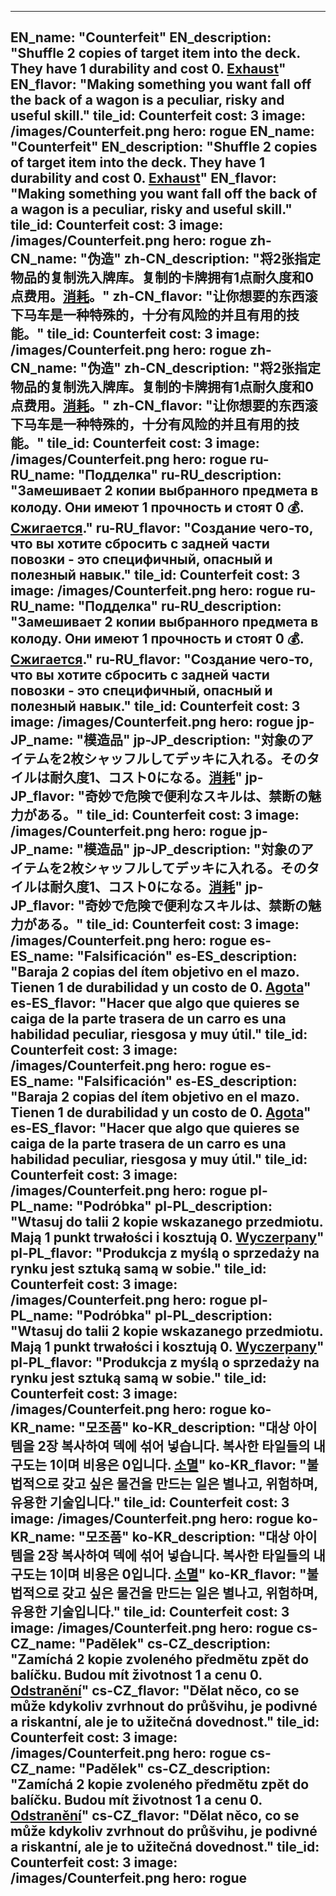 ---

EN_name: "Counterfeit"
EN_description: "Shuffle 2 copies of target item into the deck. They have 1 durability and cost 0. <u>Exhaust</u>"
EN_flavor: "Making something you want fall off the back of a wagon is a peculiar, risky and useful skill."
tile_id: Counterfeit
cost: 3
image: /images/Counterfeit.png
hero: rogue
EN_name: "Counterfeit"
EN_description: "Shuffle 2 copies of target item into the deck. They have 1 durability and cost 0. <u>Exhaust</u>"
EN_flavor: "Making something you want fall off the back of a wagon is a peculiar, risky and useful skill."
tile_id: Counterfeit
cost: 3
image: /images/Counterfeit.png
hero: rogue
zh-CN_name: "伪造"
zh-CN_description: "将2张指定物品的复制洗入牌库。复制的卡牌拥有1点耐久度和0点费用。<u>消耗</u>。"
zh-CN_flavor: "让你想要的东西滚下马车是一种特殊的，十分有风险的并且有用的技能。"
tile_id: Counterfeit
cost: 3
image: /images/Counterfeit.png
hero: rogue
zh-CN_name: "伪造"
zh-CN_description: "将2张指定物品的复制洗入牌库。复制的卡牌拥有1点耐久度和0点费用。<u>消耗</u>。"
zh-CN_flavor: "让你想要的东西滚下马车是一种特殊的，十分有风险的并且有用的技能。"
tile_id: Counterfeit
cost: 3
image: /images/Counterfeit.png
hero: rogue
ru-RU_name: "Подделка"
ru-RU_description: "Замешивает 2 копии выбранного предмета в колоду. Они имеют 1 прочность и стоят 0 💰. <u>Сжигается</u>."
ru-RU_flavor: "Создание чего-то, что вы хотите сбросить с задней части повозки - это специфичный, опасный и полезный навык."
tile_id: Counterfeit
cost: 3
image: /images/Counterfeit.png
hero: rogue
ru-RU_name: "Подделка"
ru-RU_description: "Замешивает 2 копии выбранного предмета в колоду. Они имеют 1 прочность и стоят 0 💰. <u>Сжигается</u>."
ru-RU_flavor: "Создание чего-то, что вы хотите сбросить с задней части повозки - это специфичный, опасный и полезный навык."
tile_id: Counterfeit
cost: 3
image: /images/Counterfeit.png
hero: rogue
jp-JP_name: "模造品"
jp-JP_description: "対象のアイテムを2枚シャッフルしてデッキに入れる。そのタイルは耐久度1、コスト0になる。<u>消耗</u>"
jp-JP_flavor: "奇妙で危険で便利なスキルは、禁断の魅力がある。"
tile_id: Counterfeit
cost: 3
image: /images/Counterfeit.png
hero: rogue
jp-JP_name: "模造品"
jp-JP_description: "対象のアイテムを2枚シャッフルしてデッキに入れる。そのタイルは耐久度1、コスト0になる。<u>消耗</u>"
jp-JP_flavor: "奇妙で危険で便利なスキルは、禁断の魅力がある。"
tile_id: Counterfeit
cost: 3
image: /images/Counterfeit.png
hero: rogue
es-ES_name: "Falsificación"
es-ES_description: "Baraja 2 copias del ítem objetivo en el mazo. Tienen 1 de durabilidad y un costo de 0. <u>Agota</u>"
es-ES_flavor: "Hacer que algo que quieres se caiga de la parte trasera de un carro es una habilidad peculiar, riesgosa y muy útil."
tile_id: Counterfeit
cost: 3
image: /images/Counterfeit.png
hero: rogue
es-ES_name: "Falsificación"
es-ES_description: "Baraja 2 copias del ítem objetivo en el mazo. Tienen 1 de durabilidad y un costo de 0. <u>Agota</u>"
es-ES_flavor: "Hacer que algo que quieres se caiga de la parte trasera de un carro es una habilidad peculiar, riesgosa y muy útil."
tile_id: Counterfeit
cost: 3
image: /images/Counterfeit.png
hero: rogue
pl-PL_name: "Podróbka"
pl-PL_description: "Wtasuj do talii 2 kopie wskazanego przedmiotu. Mają 1 punkt trwałości i kosztują 0. <u>Wyczerpany</u>"
pl-PL_flavor: "Produkcja z myślą o sprzedaży na rynku jest sztuką samą w sobie."
tile_id: Counterfeit
cost: 3
image: /images/Counterfeit.png
hero: rogue
pl-PL_name: "Podróbka"
pl-PL_description: "Wtasuj do talii 2 kopie wskazanego przedmiotu. Mają 1 punkt trwałości i kosztują 0. <u>Wyczerpany</u>"
pl-PL_flavor: "Produkcja z myślą o sprzedaży na rynku jest sztuką samą w sobie."
tile_id: Counterfeit
cost: 3
image: /images/Counterfeit.png
hero: rogue
ko-KR_name: "모조품"
ko-KR_description: "대상 아이템을 2장 복사하여 덱에 섞어 넣습니다. 복사한 타일들의 내구도는 1이며 비용은 0입니다. <u>소멸</u>"
ko-KR_flavor: "불법적으로 갖고 싶은 물건을 만드는 일은 별나고, 위험하며, 유용한 기술입니다."
tile_id: Counterfeit
cost: 3
image: /images/Counterfeit.png
hero: rogue
ko-KR_name: "모조품"
ko-KR_description: "대상 아이템을 2장 복사하여 덱에 섞어 넣습니다. 복사한 타일들의 내구도는 1이며 비용은 0입니다. <u>소멸</u>"
ko-KR_flavor: "불법적으로 갖고 싶은 물건을 만드는 일은 별나고, 위험하며, 유용한 기술입니다."
tile_id: Counterfeit
cost: 3
image: /images/Counterfeit.png
hero: rogue
cs-CZ_name: "Padělek"
cs-CZ_description: "Zamíchá 2 kopie zvoleného předmětu zpět do balíčku. Budou mít životnost 1 a cenu 0. <u>Odstranění</u>"
cs-CZ_flavor: "Dělat něco, co se může kdykoliv zvrhnout do průšvihu, je podivné a riskantní, ale je to užitečná dovednost."
tile_id: Counterfeit
cost: 3
image: /images/Counterfeit.png
hero: rogue
cs-CZ_name: "Padělek"
cs-CZ_description: "Zamíchá 2 kopie zvoleného předmětu zpět do balíčku. Budou mít životnost 1 a cenu 0. <u>Odstranění</u>"
cs-CZ_flavor: "Dělat něco, co se může kdykoliv zvrhnout do průšvihu, je podivné a riskantní, ale je to užitečná dovednost."
tile_id: Counterfeit
cost: 3
image: /images/Counterfeit.png
hero: rogue
---